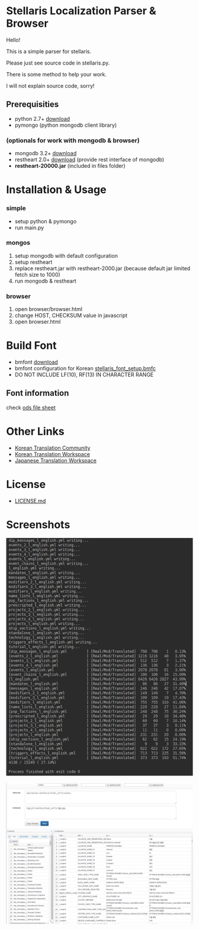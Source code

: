 
# Stellaris Localization Parser & Browser

Hello!

This is a simple parser for stellaris.

Please just see source code in stellaris.py.

There is some method to help your work.

I will not explain source code, sorry!


## Prerequisities

* python 2.7+ [download](https://www.python.org/downloads/)
* pymongo (python mongodb client library)

### (optionals for work with mongodb & browser)

* mongodb 3.2+ [download](https://www.mongodb.com/download-center?jmp=nav#community)
* restheart 2.0+ [download](https://github.com/SoftInstigate/RESTHeart/releases) (provide rest interface of mongodb)
* **restheart-20000.jar** (included in files folder)


# Installation & Usage

### simple
  - setup python & pymongo
  - run main.py

### mongos
  1. setup mongodb with default configuration
  2. setup restheart
  3. replace restheart.jar with restheart-2000.jar (because default jar limited fetch size to 1000)
  4. run mongodb & restheart

### browser
  1. open browser/browser.html
  2. change HOST, CHECKSUM value in javascript
  3. open browser.html


# Build Font

* bmfont [download](http://www.angelcode.com/products/bmfont/)
* bmfont configuration for Korean [stellaris_font_setup.bmfc](files/stellaris_font_setup.bmfc)
* DO NOT INCLUDE LF(10), RF(13) IN CHARACTER RANGE

## Font information

check [ods file sheet](files/some_localization_info.ods)


# Other Links

* [Korean Translation Community](http://cafe.daum.net/Europa)
* [Korean Translation Workspace](http://team-waldo.xyz/zanata/project/view/StellarisKR)
* [Japanese Translation Workspace](https://docs.google.com/spreadsheets/d/1k1kwkF45TMvxDZZguuSaVME0lYwNPGLMkjjjUwU3BC8/edit#gid=0)


# License

* [LICENSE.md](LICENSE.md)


# Screenshots

![run main.py](https://github.com/Pentastik/stellaris_localization_tool/raw/master/files/output-example.PNG)

![browser](https://github.com/Pentastik/stellaris_localization_tool/raw/master/files/browser-example.PNG)
